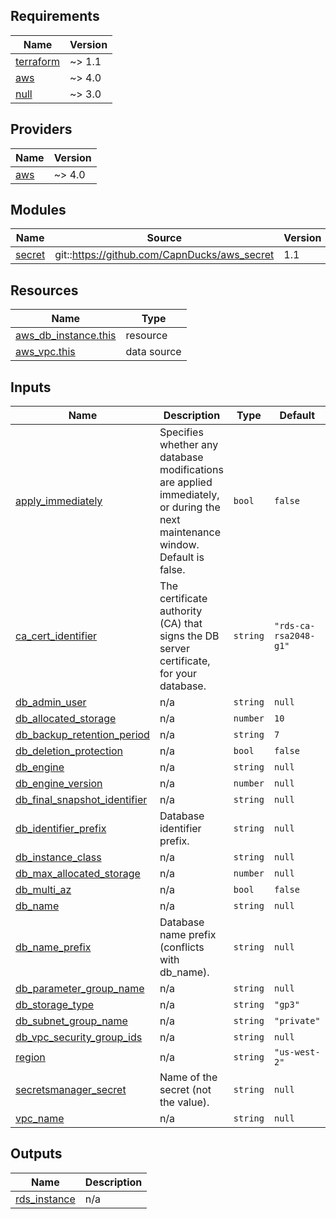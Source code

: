<!-- BEGINNING OF PRE-COMMIT-TERRAFORM DOCS HOOK -->
## Requirements

| Name | Version |
|------|---------|
| <a name="requirement_terraform"></a> [terraform](#requirement\_terraform) | ~> 1.1 |
| <a name="requirement_aws"></a> [aws](#requirement\_aws) | ~> 4.0 |
| <a name="requirement_null"></a> [null](#requirement\_null) | ~> 3.0 |

## Providers

| Name | Version |
|------|---------|
| <a name="provider_aws"></a> [aws](#provider\_aws) | ~> 4.0 |

## Modules

| Name | Source | Version |
|------|--------|---------|
| <a name="module_secret"></a> [secret](#module\_secret) | git::https://github.com/CapnDucks/aws_secret | 1.1 |

## Resources

| Name | Type |
|------|------|
| [aws_db_instance.this](https://registry.terraform.io/providers/hashicorp/aws/latest/docs/resources/db_instance) | resource |
| [aws_vpc.this](https://registry.terraform.io/providers/hashicorp/aws/latest/docs/data-sources/vpc) | data source |

## Inputs

| Name | Description | Type | Default | Required |
|------|-------------|------|---------|:--------:|
| <a name="input_apply_immediately"></a> [apply\_immediately](#input\_apply\_immediately) | Specifies whether any database modifications are applied immediately, or during the next maintenance window. Default is false. | `bool` | `false` | no |
| <a name="input_ca_cert_identifier"></a> [ca\_cert\_identifier](#input\_ca\_cert\_identifier) | The certificate authority (CA) that signs the DB server certificate, for your database. | `string` | `"rds-ca-rsa2048-g1"` | no |
| <a name="input_db_admin_user"></a> [db\_admin\_user](#input\_db\_admin\_user) | n/a | `string` | `null` | no |
| <a name="input_db_allocated_storage"></a> [db\_allocated\_storage](#input\_db\_allocated\_storage) | n/a | `number` | `10` | no |
| <a name="input_db_backup_retention_period"></a> [db\_backup\_retention\_period](#input\_db\_backup\_retention\_period) | n/a | `string` | `7` | no |
| <a name="input_db_deletion_protection"></a> [db\_deletion\_protection](#input\_db\_deletion\_protection) | n/a | `bool` | `false` | no |
| <a name="input_db_engine"></a> [db\_engine](#input\_db\_engine) | n/a | `string` | `null` | no |
| <a name="input_db_engine_version"></a> [db\_engine\_version](#input\_db\_engine\_version) | n/a | `number` | `null` | no |
| <a name="input_db_final_snapshot_identifier"></a> [db\_final\_snapshot\_identifier](#input\_db\_final\_snapshot\_identifier) | n/a | `string` | `null` | no |
| <a name="input_db_identifier_prefix"></a> [db\_identifier\_prefix](#input\_db\_identifier\_prefix) | Database identifier prefix. | `string` | `null` | no |
| <a name="input_db_instance_class"></a> [db\_instance\_class](#input\_db\_instance\_class) | n/a | `string` | `null` | no |
| <a name="input_db_max_allocated_storage"></a> [db\_max\_allocated\_storage](#input\_db\_max\_allocated\_storage) | n/a | `number` | `null` | no |
| <a name="input_db_multi_az"></a> [db\_multi\_az](#input\_db\_multi\_az) | n/a | `bool` | `false` | no |
| <a name="input_db_name"></a> [db\_name](#input\_db\_name) | n/a | `string` | `null` | no |
| <a name="input_db_name_prefix"></a> [db\_name\_prefix](#input\_db\_name\_prefix) | Database name prefix (conflicts with db\_name). | `string` | `null` | no |
| <a name="input_db_parameter_group_name"></a> [db\_parameter\_group\_name](#input\_db\_parameter\_group\_name) | n/a | `string` | `null` | no |
| <a name="input_db_storage_type"></a> [db\_storage\_type](#input\_db\_storage\_type) | n/a | `string` | `"gp3"` | no |
| <a name="input_db_subnet_group_name"></a> [db\_subnet\_group\_name](#input\_db\_subnet\_group\_name) | n/a | `string` | `"private"` | no |
| <a name="input_db_vpc_security_group_ids"></a> [db\_vpc\_security\_group\_ids](#input\_db\_vpc\_security\_group\_ids) | n/a | `string` | `null` | no |
| <a name="input_region"></a> [region](#input\_region) | n/a | `string` | `"us-west-2"` | no |
| <a name="input_secretsmanager_secret"></a> [secretsmanager\_secret](#input\_secretsmanager\_secret) | Name of the secret (not the value). | `string` | `null` | no |
| <a name="input_vpc_name"></a> [vpc\_name](#input\_vpc\_name) | n/a | `string` | `null` | no |

## Outputs

| Name | Description |
|------|-------------|
| <a name="output_rds_instance"></a> [rds\_instance](#output\_rds\_instance) | n/a |
<!-- END OF PRE-COMMIT-TERRAFORM DOCS HOOK -->